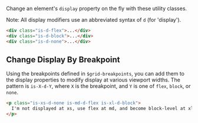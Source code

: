 Change an element's `display` property on the fly with these utility classes.

Note: All display modifiers use an abbreviated syntax of `d` (for 'display').

```html
<div class="is-d-flex">...</div>
<div class="is-d-block">...</div>
<div class="is-d-none">...</div>
```

## Change Display By Breakpoint

Using the breakpoints defined in `$grid-breakpoints`, you can add them to the display properties to modify display at various viewport widths. The pattern is `is-X-d-Y`, where `X` is the breakpoint, and `Y` is one of `flex`, `block`, or `none`.

```html
<p class="is-xs-d-none is-md-d-flex is-xl-d-block">
  I'm not displayed at xs, use flex at md, and become block-level at xl
</p>
```
